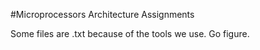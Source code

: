 #Microprocessors Architecture Assignments

Some files are .txt because of the tools we use. Go figure.
